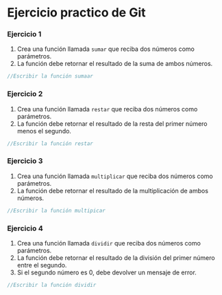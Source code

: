 # Ejercicio practico de Git

### Ejercicio 1

1. Crea una función llamada `sumar` que reciba dos números como parámetros.
2. La función debe retornar el resultado de la suma de ambos números.

```javascript
//Escribir la función sumaar
```

### Ejercicio 2

1. Crea una función llamada `restar` que reciba dos números como parámetros.
2. La función debe retornar el resultado de la resta del primer número menos el segundo.

```javascript
//Escribir la función restar
```

### Ejercicio 3

1. Crea una función llamada `multiplicar` que reciba dos números como parámetros.
2. La función debe retornar el resultado de la multiplicación de ambos números.

```javascript
//Escribir la función multipicar
```

### Ejercicio 4

1. Crea una función llamada `dividir` que reciba dos números como parámetros.
2. La función debe retornar el resultado de la división del primer número entre el segundo.
3. Si el segundo número es 0, debe devolver un mensaje de error.

```javascript
//Escribir la función dividir
```
